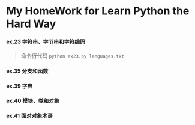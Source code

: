 # My HomeWork for Learn Python the Hard Way
#### ex.23 字符串、字节串和字符编码 
> 命令行代码
`python ex23.py languages.txt `

#### ex.35 分支和函数
#### ex.39 字典 
#### ex.40 模块、类和对象 
#### ex.41 面对对象术语 
